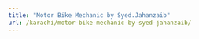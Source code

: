 ```yaml
---
title: "Motor Bike Mechanic by Syed.Jahanzaib"
url: /karachi/motor-bike-mechanic-by-syed-jahanzaib/
---
```

